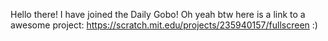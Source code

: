 Hello there! I have joined the Daily Gobo! Oh yeah btw here is a link to a awesome project: https://scratch.mit.edu/projects/235940157/fullscreen :)